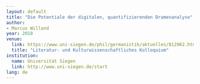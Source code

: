 ```yaml
---
layout: default
title: "Die Potentiale der digitalen, quantifizierenden Dramenanalyse"
author:
- Marcus Willand
year: 2018
venue:
  link: https://www.uni-siegen.de/phil/germanistik/aktuelles/812962.html
  title: "Literatur- und Kulturwissenschaftliches Kolloquium"
institution:
  name: Universität Siegen
  link: http://www.uni-siegen.de/start
lang: de
---
```

